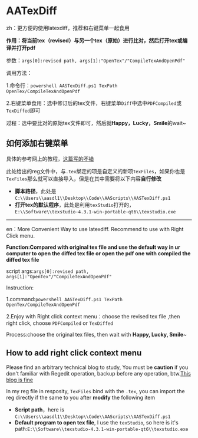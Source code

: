 # AATexDiff
zh：更方便的使用latexdiff，推荐和右键菜单一起食用

**作用：将当前tex（revised）与另一个tex（原始）进行比对，然后打开tex或编译并打开pdf**

参数：`args[0]:revised path, args[1]:"OpenTex"/"CompileTexAndOpenPdf"`

调用方法：

1.命令行：`powershell AASTexDiff.ps1 TexPath OpenTex/CompileTexAndOpenPdf`

2.右键菜单食用：选中修订后的tex文件，右键菜单`Diff`中选中`PDFCompiled`或`TexDiffed`即可

过程：选中要比对的原始tex文件即可，然后就**Happy，Lucky，Smile**的wait~

## 如何添加右键菜单

具体的参考网上的教程，[这篇写的不错](https://blog.csdn.net/yang382197207/article/details/80079052)

此处给出的reg文件中，与`.tex`绑定的项是自定义的新项`TexFiles`，如果你也是`TexFiles`那么就可以直接导入，但是在其中需要将以下内容**自行修改**
- **脚本路径**，此处是`C:\\Users\\aasdl1\\Desktop\\Code\\AAScripts\\AASTexDiff.ps1`
- **打开tex的默认程序**，此处是利用`texStudio`打开的，`E:\\Software\\texstudio-4.3.1-win-portable-qt6\\texstudio.exe`
---

en：More Convenient Way to use latexdiff. Recommend to use with Right Click menu.

**Function:Compared with original tex file and use the default way in ur computer to open the diffed tex file or open the pdf one with compiled the diffed tex file**

script args:`args[0]:revised path, args[1]:"OpenTex"/"CompileTexAndOpenPdf"`

Instruction:

1.command:`powershell AASTexDiff.ps1 TexPath OpenTex/CompileTexAndOpenPdf`

2.Enjoy with Right click context menu：choose the revised tex file ,then right click, choose `PDFCompiled` or `TexDiffed`

Process:choose the original tex files, then wait with **Happy, Lucky, Smile**~

## How to add right click context menu

Please find an arbitrary technical blog to study, You must be **caution** if you don't familiar with Regedit operation, backup before any operation, btw.[This blog is fine](https://blog.csdn.net/yang382197207/article/details/80079052)

In my reg file in resposity, `TexFiles` bind with the `.tex`, you can import the reg directly if the same to you after **modify** the following item 
- **Script path**，here is `C:\\Users\\aasdl1\\Desktop\\Code\\AAScripts\\AASTexDiff.ps1`
- **Default program to open tex file**, I use the `texStudio`, so here is it's path:`E:\\Software\\texstudio-4.3.1-win-portable-qt6\\texstudio.exe`
